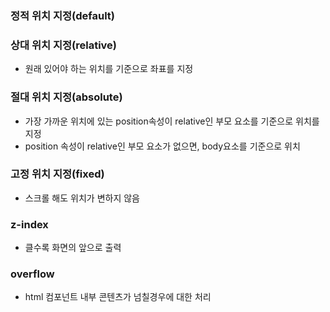 ### 정적 위치 지정(default)
### 상대 위치 지정(relative)
- 원래 있어야 하는 위치를 기준으로 좌표를 지정
### 절대 위치 지정(absolute)
- 가장 가까운 위치에 있는 position속성이 relative인 부모 요소를 기준으로 위치를 지정
- position 속성이 relative인 부모 요소가 없으면, body요소를 기준으로 위치
### 고정 위치 지정(fixed)
- 스크롤 해도 위치가 변하지 않음

### z-index
- 클수록 화면의 앞으로 출력

### overflow
- html 컴포넌트 내부 콘텐츠가 넘칠경우에 대한 처리